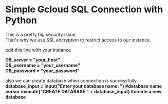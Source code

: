 # Simple Gcloud SQL Connection with Python<br />

This is a pretty big security issue<br />
That's why we use SSL encryption to restrict access to our instance.<br />

edit this line with your instance<br />

**DB_server = "your_host"**<br />
**DB_username = "your_username"**<br />
**DB_password = "your_password"**<br />

also we can create database when connection is successfully.<br />
**database_input = input("Enter your database name: ") #database name**<br />
**cursor.execute("CREATE DATABASE " + database_input)  #create a new database**<br />

